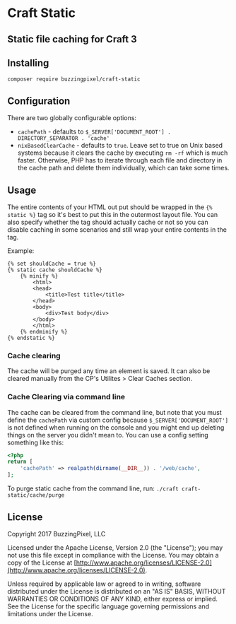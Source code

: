 # Craft Static
## Static file caching for Craft 3

## Installing

`composer require buzzingpixel/craft-static`

## Configuration

There are two globally configurable options:

- `cachePath` - defaults to `$_SERVER['DOCUMENT_ROOT'] . DIRECTORY_SEPARATOR . 'cache'`
- `nixBasedClearCache` - defaults to `true`. Leave set to true on Unix based systems because it clears the cache by executing `rm -rf` which is much faster. Otherwise, PHP has to iterate through each file and directory in the cache path and delete them individually, which can take some times.

## Usage

The entire contents of your HTML out put should be wrapped in the `{% static %}` tag so it's best to put this in the outermost layout file. You can also specify whether the tag should actually cache or not so you can disable caching in some scenarios and still wrap your entire contents in the tag.

Example:

```twig
{% set shouldCache = true %}
{% static cache shouldCache %}
    {% minify %}
        <html>
        <head>
            <title>Test title</title>
        </head>
        <body>
            <div>Test body</div>
        </body>
        </html>
    {% endminify %}
{% endstatic %}
```

### Cache clearing

The cache will be purged any time an element is saved. It can also be cleared manually from the CP's Utilites > Clear Caches section.

### Cache Clearing via command line

The cache can be cleared from the command line, but note that you must define the `cachePath` via custom config because `$_SERVER['DOCUMENT_ROOT']` is not defined when running on the console and you might end up deleting things on the server you didn't mean to. You can use a config setting something like this:

```php
<?php
return [
    'cachePath' => realpath(dirname(__DIR__)) . '/web/cache',
];
```

To purge static cache from the command line, run: `./craft craft-static/cache/purge`

## License

Copyright 2017 BuzzingPixel, LLC

Licensed under the Apache License, Version 2.0 (the "License");
you may not use this file except in compliance with the License.
You may obtain a copy of the License at [http://www.apache.org/licenses/LICENSE-2.0](http://www.apache.org/licenses/LICENSE-2.0).

Unless required by applicable law or agreed to in writing, software
distributed under the License is distributed on an "AS IS" BASIS,
WITHOUT WARRANTIES OR CONDITIONS OF ANY KIND, either express or implied.
See the License for the specific language governing permissions and
limitations under the License.
